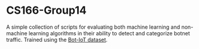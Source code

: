 # CS166-Group14

A simple collection of scripts for evaluating both machine learning and non-machine learning algorithms in their ability to detect and categorize botnet traffic. Trained using the [Bot-IoT dataset](https://unsw-my.sharepoint.com/personal/z5131399_ad_unsw_edu_au/_layouts/15/onedrive.aspx?ga=1&id=%2Fpersonal%2Fz5131399%5Fad%5Funsw%5Fedu%5Fau%2FDocuments%2FBot%2DIoT%5FDataset%2FDataset%2F5%25%2F10%2Dbest%20features%2F10%2Dbest%20Training%2DTesting%20split). 
